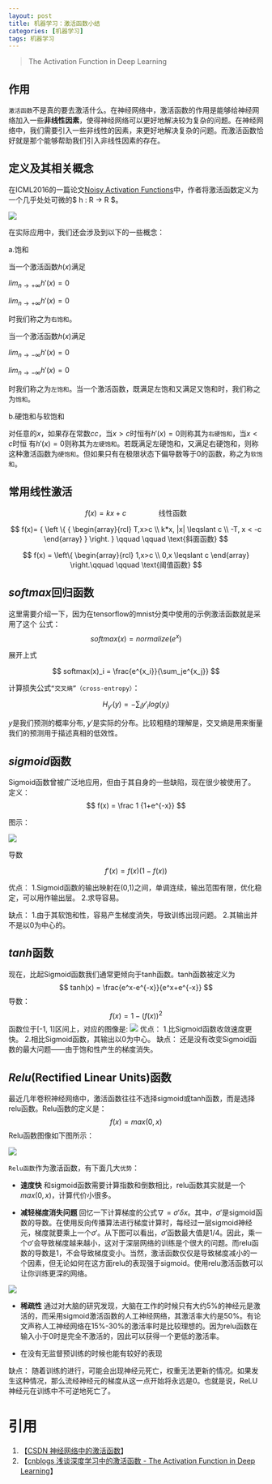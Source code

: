 ```yaml
---
layout: post
title: 机器学习：激活函数小结
categories: [机器学习]
tags: 机器学习
---
```


> The Activation Function in Deep Learning

## 作用

`激活函数`不是真的要去激活什么。在神经网络中，激活函数的作用是能够给神经网络加入一些**非线性因素**，使得神经网络可以更好地解决较为复杂的问题。在神经网络中，我们需要引入一些非线性的因素，来更好地解决复杂的问题。而激活函数恰好就是那个能够帮助我们引入非线性因素的存在。

<!--![](../images/posts/2017/activator-1.png)

![](../images/posts/2017/activator-2.png)-->

## 定义及其相关概念

在ICML2016的一篇论文[Noisy Activation Functions](https://arxiv.org/pdf/1603.00391v3.pdf)中，作者将激活函数定义为一个几乎处处可微的$ h : R → R $。

![](../images/posts/2017/activator-3.jpg)

在实际应用中，我们还会涉及到以下的一些概念：

a.饱和

当一个激活函数$h(x)$满足

$lim_{n\to+\infty}h′(x)=0$

$lim_{n\to+\infty}h′(x)=0$

时我们称之为`右饱和`。

当一个激活函数$h(x)$满足

$lim_{n\to-\infty}h′(x)=0$

$lim_{n\to-\infty}h′(x)=0$

时我们称之为`左饱和`。当一个激活函数，既满足左饱和又满足又饱和时，我们称之为`饱和`。

b.硬饱和与软饱和

对任意的$x$，如果存在常数$cc$，当$x>c$时恒有$h′(x)=0$则称其为`右硬饱和`，当$x<c$时恒 有$h′(x)=0$则称其为`左硬饱和`。若既满足左硬饱和，又满足右硬饱和，则称这种激活函数为`硬饱和`。但如果只有在极限状态下偏导数等于0的函数，称之为`软饱和`。

## 常用线性激活

$$ f(x)=kx+c\qquad \qquad \text{线性函数} $$

$$
f(x)= { \left \{ { \begin{array}{rcl} T,x>c \\ k*x, |x| \leqslant c   \\ -T, x < -c \end{array} } \right. } \qquad \qquad  \text{斜面函数}
$$

$$
f(x) = \left\{ \begin{array}{rcl} 1,x>c \\ 0,x \leqslant c \end{array} \right.\qquad  \qquad \text{阈值函数}
$$

## $softmax$回归函数

这里需要介绍一下，因为在tensorflow的mnist分类中使用的示例激活函数就是采用了这个
公式：
$$
softmax(x) = normalize(e^x)
$$

展开上式

$$
softmax(x)_i = \frac{e^{x_i}}{\sum_je^{x_j}}
$$

计算损失公式`“交叉熵”（cross-entropy）`：

$$
H_{y'}(y) = - \sum_i y'_i log(y_i)
$$

$y$是我们预测的概率分布, $y'$是实际的分布。比较粗糙的理解是，交叉熵是用来衡量我们的预测用于描述真相的低效性。


## $sigmoid$函数

Sigmoid函数曾被广泛地应用，但由于其自身的一些缺陷，现在很少被使用了。
定义：
$$
f(x) = \frac 1 {1+e^{-x}}
$$

图示：

![](../images/posts/2017/act-4.jpg)

导数	

$$f'(x)=f(x)(1-f(x))$$

优点：
1.Sigmoid函数的输出映射在(0,1)之间，单调连续，输出范围有限，优化稳定，可以用作输出层。
2.求导容易。

缺点：
1.由于其软饱和性，容易产生梯度消失，导致训练出现问题。
2.其输出并不是以0为中心的。

## $tanh$函数
现在，比起Sigmoid函数我们通常更倾向于tanh函数。tanh函数被定义为
$$
tanh(x) = \frac{e^x-e^{-x}}{e^x+e^{-x}}
$$
导数：
$$
f(x) = 1 - (f(x))^2
$$
函数位于[-1, 1]区间上，对应的图像是:
![](../images/posts/2017/act-5.jpg)
优点：
1.比Sigmoid函数收敛速度更快。
2.相比Sigmoid函数，其输出以0为中心。
缺点：
还是没有改变Sigmoid函数的最大问题——由于饱和性产生的梯度消失。

## $Relu$(Rectified Linear Units)函数

最近几年卷积神经网络中，激活函数往往不选择sigmoid或tanh函数，而是选择relu函数。Relu函数的定义是：
$$
f(x) = max(0,x)
$$
Relu函数图像如下图所示：

![](../images/posts/2017/act-6.png)

`Relu函数`作为激活函数，有下面几大`优势`：

- **速度快** 和sigmoid函数需要计算指数和倒数相比，relu函数其实就是一个$max(0,x)$，计算代价小很多。

- **减轻梯度消失问题** 回忆一下计算梯度的公式$\nabla=\sigma'\delta x$。其中，$\sigma'$是sigmoid函数的导数。在使用反向传播算法进行梯度计算时，每经过一层sigmoid神经元，梯度就要乘上一个$\sigma'$。从下图可以看出，$\sigma'$函数最大值是1/4。因此，乘一个$\sigma'$会导致梯度越来越小，这对于深层网络的训练是个很大的问题。而relu函数的导数是1，不会导致梯度变小。当然，激活函数仅仅是导致梯度减小的一个因素，但无论如何在这方面relu的表现强于sigmoid。使用relu激活函数可以让你训练更深的网络。

![](../images/posts/2017/act-7.png)

- **稀疏性** 通过对大脑的研究发现，大脑在工作的时候只有大约5%的神经元是激活的，而采用sigmoid激活函数的人工神经网络，其激活率大约是50%。有论文声称人工神经网络在15%-30%的激活率时是比较理想的。因为relu函数在输入小于0时是完全不激活的，因此可以获得一个更低的激活率。

- 在没有无监督预训练的时候也能有较好的表现

缺点：
随着训练的进行，可能会出现神经元死亡，权重无法更新的情况。如果发生这种情况，那么流经神经元的梯度从这一点开始将永远是0。也就是说，ReLU神经元在训练中不可逆地死亡了。

# 引用

1. 【[CSDN 神经网络中的激活函数](http://blog.csdn.net/losteng/article/details/50833861)】
2. 【[cnblogs 浅谈深度学习中的激活函数 - The Activation Function in Deep Learning](http://www.cnblogs.com/rgvb178/p/6055213.html)】
